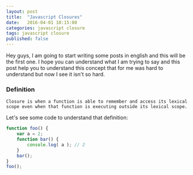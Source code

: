 ```yaml
---
layout: post
title:  "Javascript Closures"
date:   2016-04-01 10:15:00
categories: javascript closure
tags: javascript closure
published: false
---
```


Hey guys, I am going to start writing some posts in english and this will be the first one. I hope you can understand what I am trying to say and this post help you to understand this concept that for me was hard to understand but now I see it isn't so hard. 

### Definition

`Closure is when a function is able to remember and access its lexical scope even when that function is executing outside its lexical scope.`

Let's see some code to understand that definition:

```js
function foo() {
    var a = 2;
    function bar() {
        console.log( a ); // 2
    }
    bar();
}
foo();
```

